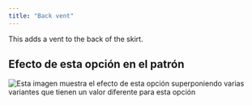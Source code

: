 ```yaml
---
title: "Back vent"
---
```


This adds a vent to the back of the skirt.

## Efecto de esta opción en el patrón

![Esta imagen muestra el efecto de esta opción superponiendo varias variantes que tienen un valor diferente para esta opción](penelope_backvent_sample.svg "Efecto de esta opción en el patrón")

